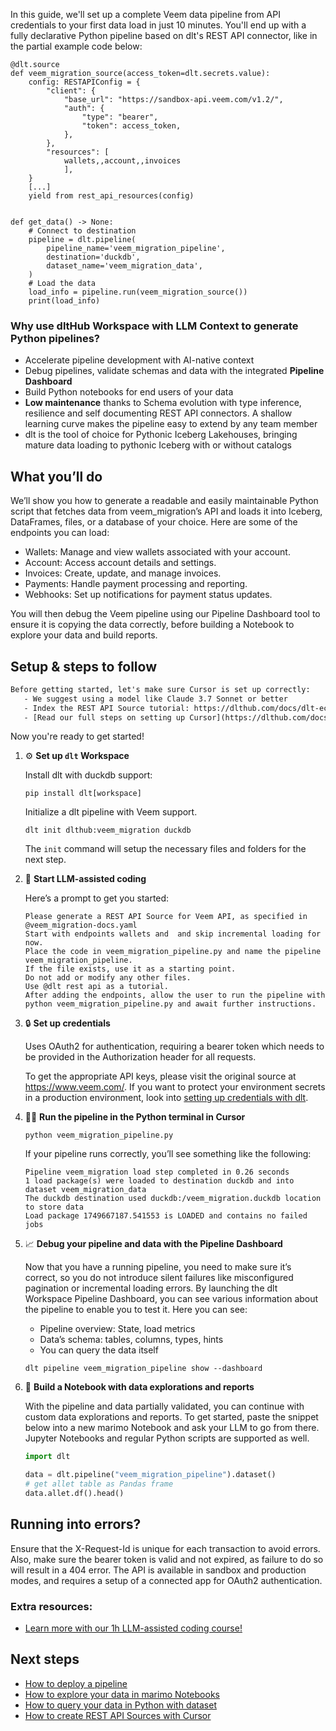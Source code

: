 In this guide, we'll set up a complete Veem data pipeline from API credentials to your first data load in just 10 minutes. You'll end up with a fully declarative Python pipeline based on dlt's REST API connector, like in the partial example code below:

```python-outcome
@dlt.source
def veem_migration_source(access_token=dlt.secrets.value):
    config: RESTAPIConfig = {
        "client": {
            "base_url": "https://sandbox-api.veem.com/v1.2/",
            "auth": {
                "type": "bearer",
                "token": access_token,
            },
        },
        "resources": [
            wallets,,account,,invoices
            ],
    }
    [...]
    yield from rest_api_resources(config)


def get_data() -> None:
    # Connect to destination
    pipeline = dlt.pipeline(
        pipeline_name='veem_migration_pipeline',
        destination='duckdb',
        dataset_name='veem_migration_data', 
    )
    # Load the data
    load_info = pipeline.run(veem_migration_source())
    print(load_info) 
```

### Why use dltHub Workspace with LLM Context to generate Python pipelines?

- Accelerate pipeline development with AI-native context
- Debug pipelines, validate schemas and data with the integrated **Pipeline Dashboard**
- Build Python notebooks for end users of your data
- **Low maintenance** thanks to Schema evolution with type inference, resilience and self documenting REST API connectors. A shallow learning curve makes the pipeline easy to extend by any team member
- dlt is the tool of choice for Pythonic Iceberg Lakehouses, bringing mature data loading to pythonic Iceberg with or without catalogs

## What you’ll do

We’ll show you how to generate a readable and easily maintainable Python script that fetches data from veem_migration’s API and loads it into Iceberg, DataFrames, files, or a database of your choice. Here are some of the endpoints you can load:

- Wallets: Manage and view wallets associated with your account.
- Account: Access account details and settings.
- Invoices: Create, update, and manage invoices.
- Payments: Handle payment processing and reporting.
- Webhooks: Set up notifications for payment status updates.

You will then debug the Veem pipeline using our Pipeline Dashboard tool to ensure it is copying the data correctly, before building a Notebook to explore your data and build reports.

## Setup & steps to follow

```default
Before getting started, let's make sure Cursor is set up correctly:
   - We suggest using a model like Claude 3.7 Sonnet or better
   - Index the REST API Source tutorial: https://dlthub.com/docs/dlt-ecosystem/verified-sources/rest_api/ and add it to context as **@dlt rest api**
   - [Read our full steps on setting up Cursor](https://dlthub.com/docs/dlt-ecosystem/llm-tooling/cursor-restapi#23-configuring-cursor-with-documentation)
```

Now you're ready to get started!

1. ⚙️ **Set up `dlt` Workspace**
    
    Install dlt with duckdb support:
    ```shell
    pip install dlt[workspace]
    ```

    Initialize a dlt pipeline with Veem support.
    ```shell
    dlt init dlthub:veem_migration duckdb
    ```

    The `init` command will setup the necessary files and folders for the next step.
    
2. 🤠 **Start LLM-assisted coding**
    
    Here’s a prompt to get you started:
    
    ```prompt
    Please generate a REST API Source for Veem API, as specified in @veem_migration-docs.yaml 
    Start with endpoints wallets and  and skip incremental loading for now. 
    Place the code in veem_migration_pipeline.py and name the pipeline veem_migration_pipeline. 
    If the file exists, use it as a starting point. 
    Do not add or modify any other files. 
    Use @dlt rest api as a tutorial. 
    After adding the endpoints, allow the user to run the pipeline with python veem_migration_pipeline.py and await further instructions.
    ```

    
3. 🔒 **Set up credentials** 
    
    Uses OAuth2 for authentication, requiring a bearer token which needs to be provided in the Authorization header for all requests.
    
    To get the appropriate API keys, please visit the original source at https://www.veem.com/.
    If you want to protect your environment secrets in a production environment, look into [setting up credentials with dlt](https://dlthub.com/docs/walkthroughs/add_credentials).
    
4. 🏃‍♀️ **Run the pipeline in the Python terminal in Cursor**
    
    ```shell
    python veem_migration_pipeline.py
    ```
    
    If your pipeline runs correctly, you’ll see something like the following:
    
    ```shell
    Pipeline veem_migration load step completed in 0.26 seconds
    1 load package(s) were loaded to destination duckdb and into dataset veem_migration_data
    The duckdb destination used duckdb:/veem_migration.duckdb location to store data
    Load package 1749667187.541553 is LOADED and contains no failed jobs
    ```
    
5. 📈 **Debug your pipeline and data with the Pipeline Dashboard**

    Now that you have a running pipeline, you need to make sure it’s correct, so you do not introduce silent failures like misconfigured pagination or incremental loading errors. By launching the dlt Workspace Pipeline Dashboard, you can see various information about the pipeline to enable you to test it. Here you can see:
    - Pipeline overview: State, load metrics
    - Data’s schema: tables, columns, types, hints
    - You can query the data itself
    
    ```shell
    dlt pipeline veem_migration_pipeline show --dashboard
    ```
    
6. 🐍 **Build a Notebook with data explorations and reports**

    With the pipeline and data partially validated, you can continue with custom data explorations and reports. To get started, paste the snippet below into a new marimo Notebook and ask your LLM to go from there. Jupyter Notebooks and regular Python scripts are supported as well.

    
    ```python
    import dlt

   data = dlt.pipeline("veem_migration_pipeline").dataset()
   # get allet table as Pandas frame
   data.allet.df().head()
    ```

## Running into errors?

Ensure that the X-Request-Id is unique for each transaction to avoid errors. Also, make sure the bearer token is valid and not expired, as failure to do so will result in a 404 error. The API is available in sandbox and production modes, and requires a setup of a connected app for OAuth2 authentication.

### Extra resources:

- [Learn more with our 1h LLM-assisted coding course!](https://www.youtube.com/watch?v=GGid70rnJuM)

## Next steps

- [How to deploy a pipeline](https://dlthub.com/docs/walkthroughs/deploy-a-pipeline)
- [How to explore your data in marimo Notebooks](https://dlthub.com/docs/general-usage/dataset-access/marimo)
- [How to query your data in Python with dataset](https://dlthub.com/docs/general-usage/dataset-access/dataset)
- [How to create REST API Sources with Cursor](https://dlthub.com/docs/dlt-ecosystem/llm-tooling/cursor-restapi)
